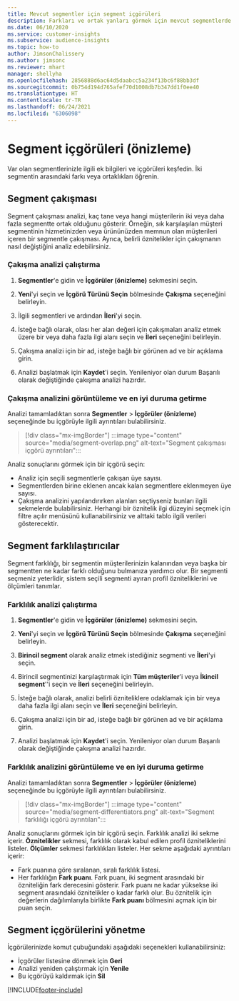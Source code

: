 ```yaml
---
title: Mevcut segmentler için segment içgörüleri
description: Farkları ve ortak yanları görmek için mevcut segmentlerde içgörüler edinin.
ms.date: 06/10/2020
ms.service: customer-insights
ms.subservice: audience-insights
ms.topic: how-to
author: JimsonChalissery
ms.author: jimsonc
ms.reviewer: mhart
manager: shellyha
ms.openlocfilehash: 2856888d6ac64d5daabcc5a234f13bc6f88bb3df
ms.sourcegitcommit: 0b754d194d765afef70d1008db7b347dd1f0ee40
ms.translationtype: HT
ms.contentlocale: tr-TR
ms.lasthandoff: 06/24/2021
ms.locfileid: "6306098"
---
```

# <a name="segment-insights-preview"></a>Segment içgörüleri (önizleme)

Var olan segmentlerinizle ilgili ek bilgileri ve içgörüleri keşfedin. İki segmentin arasındaki farkı veya ortaklıkları öğrenin.

## <a name="segment-overlap"></a>Segment çakışması

Segment çakışması analizi, kaç tane veya hangi müşterilerin iki veya daha fazla segmentte ortak olduğunu gösterir. Örneğin, sık karşılaşılan müşteri segmentinin hizmetinizden veya ürününüzden memnun olan müşterileri içeren bir segmentle çakışması.
Ayrıca, belirli öznitelikler için çakışmanın nasıl değiştiğini analiz edebilirsiniz.

### <a name="run-an-overlap-analysis"></a>Çakışma analizi çalıştırma

1. **Segmentler**'e gidin ve **İçgörüler (önizleme)** sekmesini seçin.

1. **Yeni**'yi seçin ve **İçgörü Türünü Seçin** bölmesinde **Çakışma** seçeneğini belirleyin.

1. İlgili segmentleri ve ardından **İleri**'yi seçin.

1. İsteğe bağlı olarak, olası her alan değeri için çakışmaları analiz etmek üzere bir veya daha fazla ilgi alanı seçin ve **İleri** seçeneğini belirleyin.

1. Çakışma analizi için bir ad, isteğe bağlı bir görünen ad ve bir açıklama girin.

1. Analizi başlatmak için **Kaydet**'i seçin. Yenileniyor olan durum Başarılı olarak değiştiğinde çakışma analizi hazırdır.

### <a name="view-and-optimize-an-overlap-analysis"></a>Çakışma analizini görüntüleme ve en iyi duruma getirme

Analizi tamamladıktan sonra **Segmentler** > **İçgörüler (önizleme)** seçeneğinde bu içgörüyle ilgili ayrıntıları bulabilirsiniz.

> [!div class="mx-imgBorder"]
> :::image type="content" source="media/segment-overlap.png" alt-text="Segment çakışması içgörü ayrıntıları":::

Analiz sonuçlarını görmek için bir içgörü seçin:

- Analiz için seçili segmentlerle çakışan üye sayısı.
- Segmentlerden birine eklenen ancak kalan segmentlere eklenmeyen üye sayısı.
- Çakışma analizini yapılandırırken alanları seçtiyseniz bunları ilgili sekmelerde bulabilirsiniz. Herhangi bir öznitelik ilgi düzeyini seçmek için filtre açılır menüsünü kullanabilirsiniz ve alttaki tablo ilgili verileri gösterecektir.

## <a name="segment-differentiators"></a>Segment farklılaştırıcılar

Segment farklılığı, bir segmentin müşterilerinizin kalanından veya başka bir segmentten ne kadar farklı olduğunu bulmanıza yardımcı olur. Bir segmenti seçmeniz yeterlidir, sistem seçili segmenti ayıran profil özniteliklerini ve ölçümleri tanımlar.

### <a name="run-a-differentiator-analysis"></a>Farklılık analizi çalıştırma

1. **Segmentler**'e gidin ve **İçgörüler (önizleme)** sekmesini seçin.

1. **Yeni**'yi seçin ve **İçgörü Türünü Seçin** bölmesinde **Çakışma** seçeneğini belirleyin.

1. **Birincil segment** olarak analiz etmek istediğiniz segmenti ve **İleri**'yi seçin.

1. Birincil segmentinizi karşılaştırmak için **Tüm müşteriler**'i veya **İkincil segment**''i seçin ve **İleri** seçeneğini belirleyin.

1. İsteğe bağlı olarak, analizi belirli özniteliklere odaklamak için bir veya daha fazla ilgi alanı seçin ve **İleri** seçeneğini belirleyin.

1. Çakışma analizi için bir ad, isteğe bağlı bir görünen ad ve bir açıklama girin.

1. Analizi başlatmak için **Kaydet**'i seçin. Yenileniyor olan durum Başarılı olarak değiştiğinde çakışma analizi hazırdır.

### <a name="view-and-optimize-a-differentiators-analysis"></a>Farklılık analizini görüntüleme ve en iyi duruma getirme

Analizi tamamladıktan sonra **Segmentler** > **İçgörüler (önizleme)** seçeneğinde bu içgörüyle ilgili ayrıntıları bulabilirsiniz.

> [!div class="mx-imgBorder"]
> :::image type="content" source="media/segment-differentiators.png" alt-text="Segment farklılığı içgörü ayrıntıları":::

Analiz sonuçlarını görmek için bir içgörü seçin. Farklılık analizi iki sekme içerir. **Öznitelikler** sekmesi, farklılık olarak kabul edilen profil özniteliklerini listeler. **Ölçümler** sekmesi farklılıkları listeler. Her sekme aşağıdaki ayrıntıları içerir:

- Fark puanına göre sıralanan, sıralı farklılık listesi.
- Her farklılığın **Fark puanı**. Fark puanı, iki segment arasındaki bir özniteliğin fark derecesini gösterir. Fark puanı ne kadar yüksekse iki segment arasındaki öznitelikler o kadar farklı olur. Bu öznitelik için değerlerin dağılımlarıyla birlikte **Fark puanı** bölmesini açmak için bir puan seçin.

## <a name="manage-segment-insights"></a>Segment içgörülerini yönetme

İçgörülerinizde komut çubuğundaki aşağıdaki seçenekleri kullanabilirsiniz:

- İçgörüler listesine dönmek için **Geri**
- Analizi yeniden çalıştırmak için **Yenile**
- Bu içgörüyü kaldırmak için **Sil**


[!INCLUDE[footer-include](../includes/footer-banner.md)]